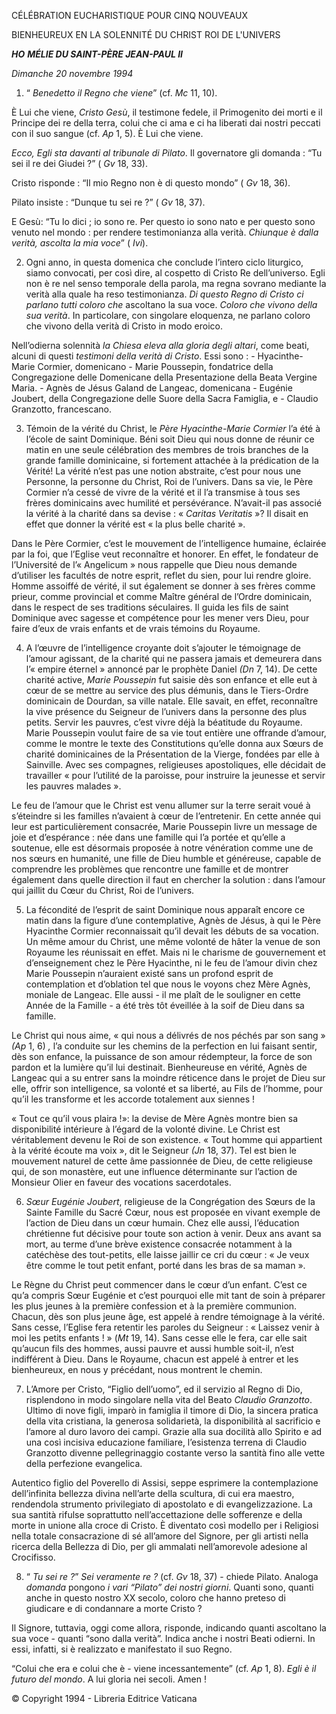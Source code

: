 CÉLÉBRATION EUCHARISTIQUE POUR CINQ NOUVEAUX

BIENHEUREUX EN LA SOLENNITÉ DU CHRIST ROI DE L'UNIVERS

***HO*** ***MÉLIE DU SAINT-PÈRE JEAN-PAUL II***

*Dimanche 20 novembre 1994*

1. “ *Benedetto il Regno che viene*” (cf. *Mc* 11, 10).

È Lui che viene, *Cristo Gesù*, il testimone fedele, il Primogenito dei morti e il Principe dei re della terra, colui che ci ama e ci ha liberati dai nostri peccati con il suo sangue (cf. *Ap* 1, 5). È Lui che viene.

*Ecco, Egli sta davanti al tribunale di Pilato*. Il governatore gli domanda : “Tu sei il re dei Giudei ?” ( *Gv* 18, 33).

Cristo risponde : “Il mio Regno non è di questo mondo” ( *Gv* 18, 36).

Pilato insiste : “Dunque tu sei re ?” ( *Gv* 18, 37).

E Gesù: “Tu lo dici ; io sono re. Per questo io sono nato e per questo sono venuto nel mondo : per rendere testimonianza alla verità. *Chiunque è dalla verità, ascolta la mia voce*” ( *Ivi*).

2. Ogni anno, in questa domenica che conclude l’intero ciclo liturgico, siamo convocati, per così dire, al cospetto di Cristo Re dell’universo. Egli non è re nel senso temporale della parola, ma regna sovrano mediante la verità alla quale ha reso testimonianza. *Di questo Regno di Cristo ci parlano tutti coloro che* ascoltano la sua voce. *Coloro che vivono della sua verità*. In particolare, con singolare eloquenza, ne parlano coloro che vivono della verità di Cristo in modo eroico.

Nell’odierna solennità *la Chiesa eleva alla gloria degli altari*, come beati, alcuni di questi *testimoni della verità di Cristo*. Essi sono : - Hyacinthe-Marie Cormier, domenicano - Marie Poussepin, fondatrice della Congregazione delle Domenicane della Presentazione della Beata Vergine Maria. - Agnès de Jésus Galand de Langeac, domenicana - Eugénie Joubert, della Congregazione delle Suore della Sacra Famiglia, e - Claudio Granzotto, francescano.

3. Témoin de la vérité du Christ, le *Père Hyacinthe-Marie Cormier* l’a été à l’école de saint Dominique. Béni soit Dieu qui nous donne de réunir ce matin en une seule célébration des membres de trois branches de la grande famille dominicaine, si fortement attachée à la prédication de la Vérité! La vérité n’est pas une notion abstraite, c’est pour nous une Personne, la personne du Christ, Roi de l’univers. Dans sa vie, le Père Cormier n’a cessé de vivre de la vérité et il l’a transmise à tous ses frères dominicains avec humilité et persévérance. N’avait-il pas associé la vérité à la charité dans sa devise : « *Caritas Veritatis* »? Il disait en effet que donner la vérité est « la plus belle charité ».

Dans le Père Cormier, c’est le mouvement de l’intelligence humaine, éclairée par la foi, que l’Eglise veut reconnaître et honorer. En effet, le fondateur de l’Université de l’« Angelicum » nous rappelle que Dieu nous demande d’utiliser les facultés de notre esprit, reflet du sien, pour lui rendre gloire. Homme assoiffé de vérité, il sut également se donner à ses frères comme prieur, comme provincial et comme Maître général de l’Ordre dominicain, dans le respect de ses traditions séculaires. Il guida les fils de saint Dominique avec sagesse et compétence pour les mener vers Dieu, pour faire d’eux de vrais enfants et de vrais témoins du Royaume.

4. A l’œuvre de l’intelligence croyante doit s’ajouter le témoignage de l’amour agissant, de la charité qui ne passera jamais et demeurera dans l’« empire éternel » annoncé par le prophète Daniel *(Dn* 7, 14). De cette charité active, *Marie Poussepin* fut saisie dès son enfance et elle eut à cœur de se mettre au service des plus démunis, dans le Tiers-Ordre dominicain de Dourdan, sa ville natale. Elle savait, en effet, reconnaître la vive présence du Seigneur de l’univers dans la personne des plus petits. Servir les pauvres, c’est vivre déjà la béatitude du Royaume. Marie Poussepin voulut faire de sa vie tout entière une offrande d’amour, comme le montre le texte des Constitutions qu’elle donna aux Sœurs de charité dominicaines de la Présentation de la Vierge, fondées par elle à Sainville. Avec ses compagnes, religieuses apostoliques, elle décidait de travailler « pour l’utilité de la paroisse, pour instruire la jeunesse et servir les pauvres malades ».

Le feu de l’amour que le Christ est venu allumer sur la terre serait voué à s’éteindre si les familles n’avaient à cœur de l’entretenir. En cette année qui leur est particulièrement consacrée, Marie Poussepin livre un message de joie et d’espérance : née dans une famille qui l’a portée et qu’elle a soutenue, elle est désormais proposée à notre vénération comme une de nos sœurs en humanité, une fille de Dieu humble et généreuse, capable de comprendre les problèmes que rencontre une famille et de montrer également dans quelle direction il faut en chercher la solution : dans l’amour qui jaillit du Cœur du Christ, Roi de l’univers.

5. La fécondité de l’esprit de saint Dominique nous apparaît encore ce matin dans la figure d’une contemplative, Agnès de Jésus, à qui le Père Hyacinthe Cormier reconnaissait qu’il devait les débuts de sa vocation. Un même amour du Christ, une même volonté de hâter la venue de son Royaume les réunissait en effet. Mais ni le charisme de gouvernement et d’enseignement chez le Père Hyacinthe, ni le feu de l’amour divin chez Marie Poussepin n’auraient existé sans un profond esprit de contemplation et d’oblation tel que nous le voyons chez Mère Agnès, moniale de Langeac. Elle aussi - il me plaît de le souligner en cette Année de la Famille - a été très tôt éveillée à la soif de Dieu dans sa famille.

Le Christ qui nous aime, « qui nous a délivrés de nos péchés par son sang » *(Ap* 1, 6) *,* l’a conduite sur les chemins de la perfection en lui faisant sentir, dès son enfance, la puissance de son amour rédempteur, la force de son pardon et la lumière qu’il lui destinait. Bienheureuse en vérité, Agnès de Langeac qui a su entrer sans la moindre réticence dans le projet de Dieu sur elle, offrir son intelligence, sa volonté et sa liberté, au Fils de l’homme, pour qu’il les transforme et les accorde totalement aux siennes !

« Tout ce qu’il vous plaira !»: la devise de Mère Agnès montre bien sa disponibilité intérieure à l’égard de la volonté divine. Le Christ est véritablement devenu le Roi de son existence. « Tout homme qui appartient à la vérité écoute ma voix », dit le Seigneur *(Jn* 18, 37). Tel est bien le mouvement naturel de cette âme passionnée de Dieu, de cette religieuse qui, de son monastère, eut une influence déterminante sur l’action de Monsieur Olier en faveur des vocations sacerdotales.

6. *Sœur Eugénie Joubert*, religieuse de la Congrégation des Sœurs de la Sainte Famille du Sacré Cœur, nous est proposée en vivant exemple de l’action de Dieu dans un cœur humain. Chez elle aussi, l’éducation chrétienne fut décisive pour toute son action à venir. Deux ans avant sa mort, au terme d’une brève existence consacrée notamment à la catéchèse des tout-petits, elle laisse jaillir ce cri du cœur : « Je veux être comme le tout petit enfant, porté dans les bras de sa maman ».

Le Règne du Christ peut commencer dans le cœur d’un enfant. C’est ce qu’a compris Sœur Eugénie et c’est pourquoi elle mit tant de soin à préparer les plus jeunes à la première confession et à la première communion. Chacun, dès son plus jeune âge, est appelé à rendre témoignage à la vérité. Sans cesse, l’Eglise fera retentir les paroles du Seigneur : « Laissez venir à moi les petits enfants ! » (*Mt* 19, 14). Sans cesse elle le fera, car elle sait qu’aucun fils des hommes, aussi pauvre et aussi humble soit-il, n’est indifférent à Dieu. Dans le Royaume, chacun est appelé à entrer et les bienheureux, en nous y précédant, nous montrent le chemin.

7. L’Amore per Cristo, “Figlio dell’uomo”, ed il servizio al Regno di Dio, risplendono in modo singolare nella vita del Beato *Claudio Granzotto*. Ultimo di nove figli, imparò in famiglia il timore di Dio, la sincera pratica della vita cristiana, la generosa solidarietà, la disponibilità al sacrificio e l’amore al duro lavoro dei campi. Grazie alla sua docilità allo Spirito e ad una così incisiva educazione familiare, l’esistenza terrena di Claudio Granzotto divenne pellegrinaggio costante verso la santità fino alle vette della perfezione evangelica.

Autentico figlio del Poverello di Assisi, seppe esprimere la contemplazione dell’infinita bellezza divina nell’arte della scultura, di cui era maestro, rendendola strumento privilegiato di apostolato e di evangelizzazione. La sua santità rifulse soprattutto nell’accettazione delle sofferenze e della morte in unione alla croce di Cristo. È diventato così modello per i Religiosi nella totale consacrazione di sé all’amore del Signore, per gli artisti nella ricerca della Bellezza di Dio, per gli ammalati nell’amorevole adesione al Crocifisso.

8. “ *Tu sei re ?*” *Sei veramente re ?* (cf. *Gv* 18, 37) - chiede Pilato. Analoga *domanda* pongono *i vari “Pilato” dei nostri giorni*. Quanti sono, quanti anche in questo nostro XX secolo, coloro che hanno preteso di giudicare e di condannare a morte Cristo ?

Il Signore, tuttavia, oggi come allora, risponde, indicando quanti ascoltano la sua voce - quanti “sono dalla verità”. Indica anche i nostri Beati odierni. In essi, infatti, si è realizzato e manifestato il suo Regno.

“Colui che era e colui che è - viene incessantemente” (cf. *Ap* 1, 8). *Egli è il futuro del mondo*. A lui gloria nei secoli. Amen !

© Copyright 1994 - Libreria Editrice Vaticana